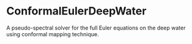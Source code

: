 ConformalEulerDeepWater
=======================

A pseudo-spectral solver for the full Euler equations on the deep water using conformal mapping technique.
